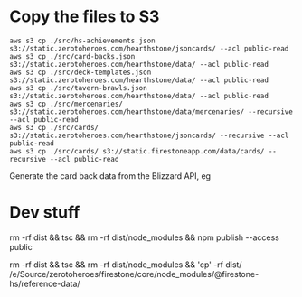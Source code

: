 # Copy the files to S3

```
aws s3 cp ./src/hs-achievements.json s3://static.zerotoheroes.com/hearthstone/jsoncards/ --acl public-read
aws s3 cp ./src/card-backs.json s3://static.zerotoheroes.com/hearthstone/data/ --acl public-read
aws s3 cp ./src/deck-templates.json s3://static.zerotoheroes.com/hearthstone/data/ --acl public-read
aws s3 cp ./src/tavern-brawls.json s3://static.zerotoheroes.com/hearthstone/data/ --acl public-read
aws s3 cp ./src/mercenaries/ s3://static.zerotoheroes.com/hearthstone/data/mercenaries/ --recursive --acl public-read
aws s3 cp ./src/cards/ s3://static.zerotoheroes.com/hearthstone/jsoncards/ --recursive --acl public-read
aws s3 cp ./src/cards/ s3://static.firestoneapp.com/data/cards/ --recursive --acl public-read
```

Generate the card back data from the Blizzard API, eg

# Dev stuff

rm -rf dist && tsc && rm -rf dist/node_modules && npm publish --access public

rm -rf dist && tsc && rm -rf dist/node_modules && 'cp' -rf dist/ /e/Source/zerotoheroes/firestone/core/node_modules/\@firestone-hs/reference-data/
